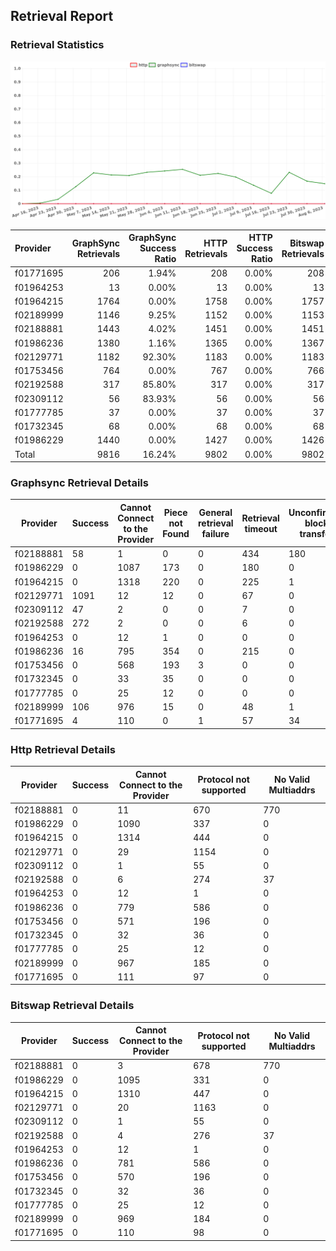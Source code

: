 ## Retrieval Report
### Retrieval Statistics
<img src="https://raw.githubusercontent.com/data-preservation-programs/filplus-checker-assets/main/filecoin-project/filecoin-plus-large-datasets/issues/958/1691379442512.png"/>

| Provider  | GraphSync Retrievals | GraphSync Success Ratio | HTTP Retrievals | HTTP Success Ratio | Bitswap Retrievals | Bitswap Success Ratio |
| :-------- | -------------------: | ----------------------: | --------------: | -----------------: | -----------------: | --------------------: |
| f01771695 |                  206 |                   1.94% |             208 |              0.00% |                208 |                 0.00% |
| f01964253 |                   13 |                   0.00% |              13 |              0.00% |                 13 |                 0.00% |
| f01964215 |                 1764 |                   0.00% |            1758 |              0.00% |               1757 |                 0.00% |
| f02189999 |                 1146 |                   9.25% |            1152 |              0.00% |               1153 |                 0.00% |
| f02188881 |                 1443 |                   4.02% |            1451 |              0.00% |               1451 |                 0.00% |
| f01986236 |                 1380 |                   1.16% |            1365 |              0.00% |               1367 |                 0.00% |
| f02129771 |                 1182 |                  92.30% |            1183 |              0.00% |               1183 |                 0.00% |
| f01753456 |                  764 |                   0.00% |             767 |              0.00% |                766 |                 0.00% |
| f02192588 |                  317 |                  85.80% |             317 |              0.00% |                317 |                 0.00% |
| f02309112 |                   56 |                  83.93% |              56 |              0.00% |                 56 |                 0.00% |
| f01777785 |                   37 |                   0.00% |              37 |              0.00% |                 37 |                 0.00% |
| f01732345 |                   68 |                   0.00% |              68 |              0.00% |                 68 |                 0.00% |
| f01986229 |                 1440 |                   0.00% |            1427 |              0.00% |               1426 |                 0.00% |
| Total     |                 9816 |                  16.24% |            9802 |              0.00% |               9802 |                 0.00% |

### Graphsync Retrieval Details
| Provider  | Success | Cannot Connect to the Provider | Piece not Found | General retrieval failure | Retrieval timeout | Unconfirmed block transfer | No Valid Multiaddrs |
| --------- | ------- | ------------------------------ | --------------- | ------------------------- | ----------------- | -------------------------- | ------------------- |
| f02188881 | 58      | 1                              | 0               | 0                         | 434               | 180                        | 770                 |
| f01986229 | 0       | 1087                           | 173             | 0                         | 180               | 0                          | 0                   |
| f01964215 | 0       | 1318                           | 220             | 0                         | 225               | 1                          | 0                   |
| f02129771 | 1091    | 12                             | 12              | 0                         | 67                | 0                          | 0                   |
| f02309112 | 47      | 2                              | 0               | 0                         | 7                 | 0                          | 0                   |
| f02192588 | 272     | 2                              | 0               | 0                         | 6                 | 0                          | 37                  |
| f01964253 | 0       | 12                             | 1               | 0                         | 0                 | 0                          | 0                   |
| f01986236 | 16      | 795                            | 354             | 0                         | 215               | 0                          | 0                   |
| f01753456 | 0       | 568                            | 193             | 3                         | 0                 | 0                          | 0                   |
| f01732345 | 0       | 33                             | 35              | 0                         | 0                 | 0                          | 0                   |
| f01777785 | 0       | 25                             | 12              | 0                         | 0                 | 0                          | 0                   |
| f02189999 | 106     | 976                            | 15              | 0                         | 48                | 1                          | 0                   |
| f01771695 | 4       | 110                            | 0               | 1                         | 57                | 34                         | 0                   |

### Http Retrieval Details
| Provider  | Success | Cannot Connect to the Provider | Protocol not supported | No Valid Multiaddrs |
| --------- | ------- | ------------------------------ | ---------------------- | ------------------- |
| f02188881 | 0       | 11                             | 670                    | 770                 |
| f01986229 | 0       | 1090                           | 337                    | 0                   |
| f01964215 | 0       | 1314                           | 444                    | 0                   |
| f02129771 | 0       | 29                             | 1154                   | 0                   |
| f02309112 | 0       | 1                              | 55                     | 0                   |
| f02192588 | 0       | 6                              | 274                    | 37                  |
| f01964253 | 0       | 12                             | 1                      | 0                   |
| f01986236 | 0       | 779                            | 586                    | 0                   |
| f01753456 | 0       | 571                            | 196                    | 0                   |
| f01732345 | 0       | 32                             | 36                     | 0                   |
| f01777785 | 0       | 25                             | 12                     | 0                   |
| f02189999 | 0       | 967                            | 185                    | 0                   |
| f01771695 | 0       | 111                            | 97                     | 0                   |

### Bitswap Retrieval Details
| Provider  | Success | Cannot Connect to the Provider | Protocol not supported | No Valid Multiaddrs |
| --------- | ------- | ------------------------------ | ---------------------- | ------------------- |
| f02188881 | 0       | 3                              | 678                    | 770                 |
| f01986229 | 0       | 1095                           | 331                    | 0                   |
| f01964215 | 0       | 1310                           | 447                    | 0                   |
| f02129771 | 0       | 20                             | 1163                   | 0                   |
| f02309112 | 0       | 1                              | 55                     | 0                   |
| f02192588 | 0       | 4                              | 276                    | 37                  |
| f01964253 | 0       | 12                             | 1                      | 0                   |
| f01986236 | 0       | 781                            | 586                    | 0                   |
| f01753456 | 0       | 570                            | 196                    | 0                   |
| f01732345 | 0       | 32                             | 36                     | 0                   |
| f01777785 | 0       | 25                             | 12                     | 0                   |
| f02189999 | 0       | 969                            | 184                    | 0                   |
| f01771695 | 0       | 110                            | 98                     | 0                   |
